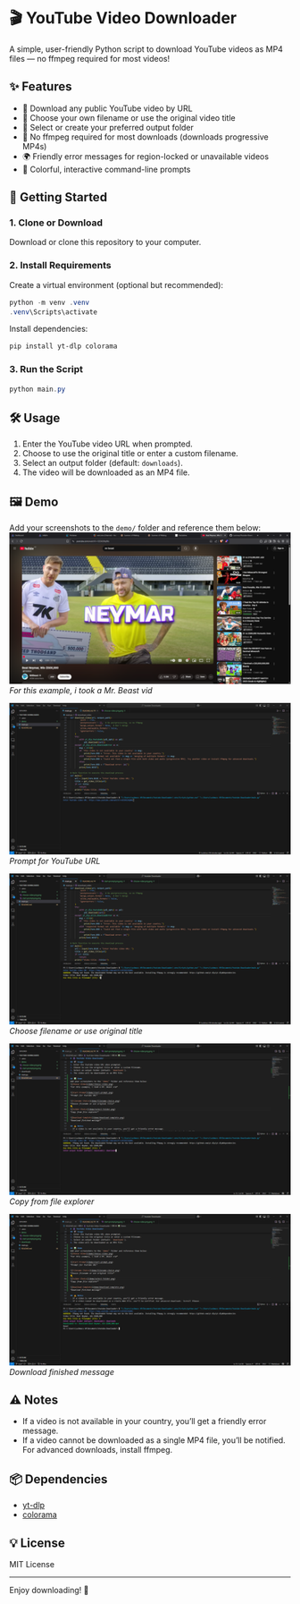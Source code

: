 # 🎬 YouTube Video Downloader

A simple, user-friendly Python script to download YouTube videos as MP4 files — no ffmpeg required for most videos!

## ✨ Features
- 🔗 Download any public YouTube video by URL
- 📝 Choose your own filename or use the original video title
- 📁 Select or create your preferred output folder
- 🚫 No ffmpeg required for most downloads (downloads progressive MP4s)
- 🌍 Friendly error messages for region-locked or unavailable videos
- 🎨 Colorful, interactive command-line prompts

## 🚀 Getting Started

### 1. Clone or Download
Download or clone this repository to your computer.

### 2. Install Requirements
Create a virtual environment (optional but recommended):
```powershell
python -m venv .venv
.venv\Scripts\activate
```
Install dependencies:
```powershell
pip install yt-dlp colorama
```

### 3. Run the Script
```powershell
python main.py
```

## 🛠️ Usage
1. Enter the YouTube video URL when prompted.
2. Choose to use the original title or enter a custom filename.
3. Select an output folder (default: `downloads`).
4. The video will be downloaded as an MP4 file.

## 🖼️ Demo
Add your screenshots to the `demo/` folder and reference them below:
![Choose Video](demo/choose-video.png)
*For this example, i took a Mr. Beast vid*

![Start Prompt](demo/start-prompt.png)
*Prompt for YouTube URL*

![Filename Choice](demo/filename-choice.png)
*Choose filename or use original title*

![Folder Choice](demo/select-folder.png)
*Copy from file explorer*

![Download Complete](demo/download-complete.png)
*Download finished message*

## ⚠️ Notes
- If a video is not available in your country, you’ll get a friendly error message.
- If a video cannot be downloaded as a single MP4 file, you’ll be notified. For advanced downloads, install ffmpeg.

## 📦 Dependencies
- [yt-dlp](https://github.com/yt-dlp/yt-dlp)
- [colorama](https://pypi.org/project/colorama/)

## 💡 License
MIT License

---

Enjoy downloading! 🚀
